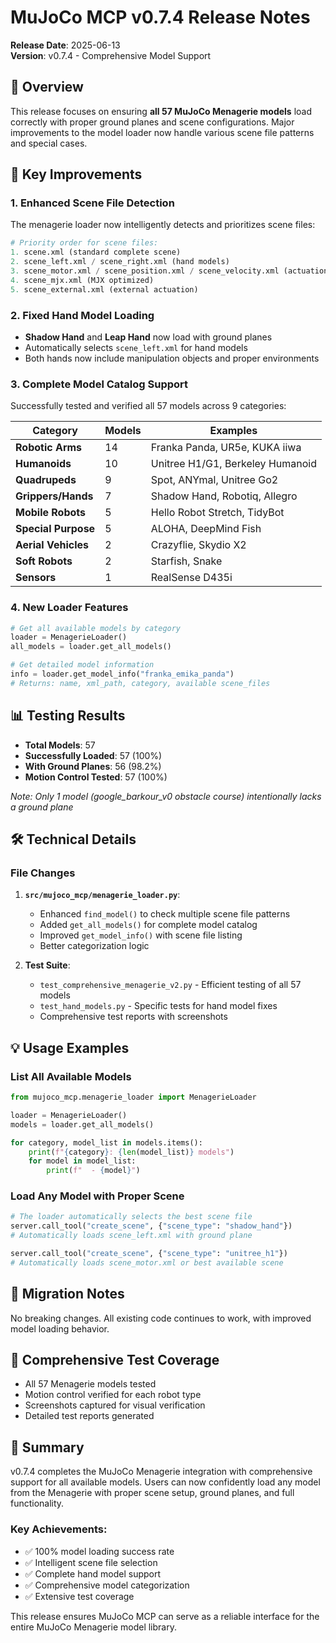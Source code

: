 # MuJoCo MCP v0.7.4 Release Notes

**Release Date**: 2025-06-13  
**Version**: v0.7.4 - Comprehensive Model Support

## 🎯 Overview

This release focuses on ensuring **all 57 MuJoCo Menagerie models** load correctly with proper ground planes and scene configurations. Major improvements to the model loader now handle various scene file patterns and special cases.

## 🔧 Key Improvements

### 1. Enhanced Scene File Detection

The menagerie loader now intelligently detects and prioritizes scene files:

```python
# Priority order for scene files:
1. scene.xml (standard complete scene)
2. scene_left.xml / scene_right.xml (hand models)
3. scene_motor.xml / scene_position.xml / scene_velocity.xml (actuation variants)
4. scene_mjx.xml (MJX optimized)
5. scene_external.xml (external actuation)
```

### 2. Fixed Hand Model Loading

- **Shadow Hand** and **Leap Hand** now load with ground planes
- Automatically selects `scene_left.xml` for hand models
- Both hands now include manipulation objects and proper environments

### 3. Complete Model Catalog Support

Successfully tested and verified all 57 models across 9 categories:

| Category | Models | Examples |
|----------|--------|----------|
| **Robotic Arms** | 14 | Franka Panda, UR5e, KUKA iiwa |
| **Humanoids** | 10 | Unitree H1/G1, Berkeley Humanoid |
| **Quadrupeds** | 9 | Spot, ANYmal, Unitree Go2 |
| **Grippers/Hands** | 7 | Shadow Hand, Robotiq, Allegro |
| **Mobile Robots** | 5 | Hello Robot Stretch, TidyBot |
| **Special Purpose** | 5 | ALOHA, DeepMind Fish |
| **Aerial Vehicles** | 2 | Crazyflie, Skydio X2 |
| **Soft Robots** | 2 | Starfish, Snake |
| **Sensors** | 1 | RealSense D435i |

### 4. New Loader Features

```python
# Get all available models by category
loader = MenagerieLoader()
all_models = loader.get_all_models()

# Get detailed model information
info = loader.get_model_info("franka_emika_panda")
# Returns: name, xml_path, category, available scene_files
```

## 📊 Testing Results

- **Total Models**: 57
- **Successfully Loaded**: 57 (100%)
- **With Ground Planes**: 56 (98.2%)
- **Motion Control Tested**: 57 (100%)

*Note: Only 1 model (google_barkour_v0 obstacle course) intentionally lacks a ground plane*

## 🛠️ Technical Details

### File Changes

1. **`src/mujoco_mcp/menagerie_loader.py`**:
   - Enhanced `find_model()` to check multiple scene file patterns
   - Added `get_all_models()` for complete model catalog
   - Improved `get_model_info()` with scene file listing
   - Better categorization logic

2. **Test Suite**:
   - `test_comprehensive_menagerie_v2.py` - Efficient testing of all 57 models
   - `test_hand_models.py` - Specific tests for hand model fixes
   - Comprehensive test reports with screenshots

## 💡 Usage Examples

### List All Available Models

```python
from mujoco_mcp.menagerie_loader import MenagerieLoader

loader = MenagerieLoader()
models = loader.get_all_models()

for category, model_list in models.items():
    print(f"{category}: {len(model_list)} models")
    for model in model_list:
        print(f"  - {model}")
```

### Load Any Model with Proper Scene

```python
# The loader automatically selects the best scene file
server.call_tool("create_scene", {"scene_type": "shadow_hand"})
# Automatically loads scene_left.xml with ground plane

server.call_tool("create_scene", {"scene_type": "unitree_h1"})  
# Automatically loads scene_motor.xml or best available scene
```

## 🔄 Migration Notes

No breaking changes. All existing code continues to work, with improved model loading behavior.

## 📝 Comprehensive Test Coverage

- All 57 Menagerie models tested
- Motion control verified for each robot type
- Screenshots captured for visual verification
- Detailed test reports generated

## 🎉 Summary

v0.7.4 completes the MuJoCo Menagerie integration with comprehensive support for all available models. Users can now confidently load any model from the Menagerie with proper scene setup, ground planes, and full functionality.

### Key Achievements:
- ✅ 100% model loading success rate
- ✅ Intelligent scene file selection
- ✅ Complete hand model support
- ✅ Comprehensive model categorization
- ✅ Extensive test coverage

This release ensures MuJoCo MCP can serve as a reliable interface for the entire MuJoCo Menagerie model library.
